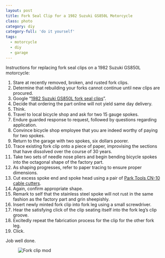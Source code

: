 ```yaml
---
layout: post
title: Fork Seal Clip for a 1982 Suzuki GS850L Motorcycle
class: photo
category: diy
category-full: 'do it yourself'
tags:
  - motorcycle
  - diy
  - garage
---
```


Instructions for replacing fork seal clips on a 1982 Suzuki GS850L motorcycle:

1. Stare at recently removed, broken, and rusted fork clips.
1. Determine that rebuilding your forks cannot continue until new clips are procured.
1. Google &ldquo;[1982 Suzuki GS850L fork seal clips](https://www.google.com/#q=1982+Suzuki+GS850L+fork+seal+clips)&rdquo;.
1. Decide that ordering the part online will not yield same day delivery.
1. Think.
1. Travel to local bicycle shop and ask for two 15 gauge spokes.
1. Endure guarded response to request, followed by questions regarding application.
1. Convince bicycle shop employee that you are indeed worthy of paying for two spokes.
1. Return to the garage with two spokes, six dollars poorer.
1. Trace existing fork clip onto a piece of paper, improvising the sections that have dissolved over the course of 30 years.
1. Take two sets of needle nose pliers and begin bending bicycle spokes into the octagonal shape of the factory part.
1. As shaping progresses, refer to paper tracing to ensure proper dimensions.
1. Cut excess spoke end and spoke head using a pair of [Park Tools CN-10 cable cutters](http://www.parktool.com/product/professional-cable-and-housing-cutter-cn-10).
1. Again, confirm appropriate shape.
1. Remark to self that the stainless steel spoke will not rust in the same fashion as the factory part and grin sheepishly.
1. Insert newly minted fork clip into fork leg using a small screwdriver.
1. Hear the satisfying click of the clip seating itself into the fork leg&rsquo;s clip groove.
1. Excitedly repeat the fabrication process for the clip for the other fork leg.
1. Click.

Job well done.

<figure>
  <img src="/img/spoke-clip-540.jpg" sizes="100vw" srcset="/img/spoke-clip-640.jpg 640w, /img/spoke-clip-1024.jpg 800w, /img/spoke-clip-1600.jpg 1024w" alt="Fork clip mod">
</figure>
